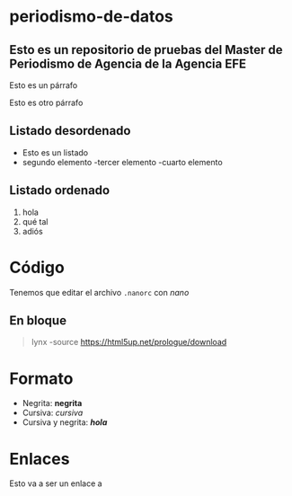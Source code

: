 # periodismo-de-datos

## Esto es un repositorio de pruebas del Master de Periodismo de Agencia de la Agencia EFE

Esto es un párrafo

Esto es otro párrafo

## Listado desordenado
- Esto es un listado
- segundo elemento
-tercer elemento
-cuarto elemento

## Listado ordenado
1. hola
2. qué tal
3. adiós

# Código
Tenemos que editar el archivo `.nanorc` con *nano*
## En bloque
> lynx -source https://html5up.net/prologue/download

# Formato

- Negrita: **negrita**
- Cursiva: *cursiva*
- Cursiva y negrita: ***hola***

# Enlaces
Esto va a ser un enlace a 
